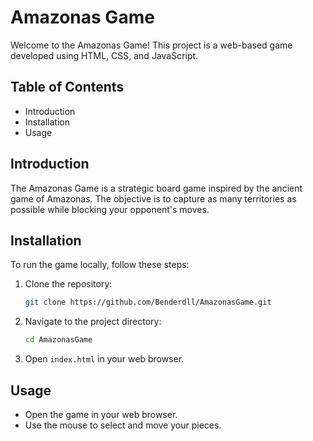 # Amazonas Game

Welcome to the Amazonas Game! This project is a web-based game developed using HTML, CSS, and JavaScript.

## Table of Contents
- Introduction
- Installation
- Usage

## Introduction
The Amazonas Game is a strategic board game inspired by the ancient game of Amazonas. The objective is to capture as many territories as possible while blocking your opponent's moves.

## Installation
To run the game locally, follow these steps:

1. Clone the repository:
    ```bash
    git clone https://github.com/Benderdll/AmazonasGame.git
    ```
2. Navigate to the project directory:
    ```bash
    cd AmazonasGame
    ```
3. Open `index.html` in your web browser.

## Usage
- Open the game in your web browser.
- Use the mouse to select and move your pieces.
